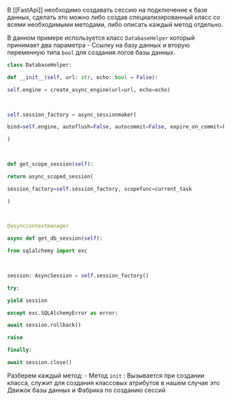 В [[FastApi]] необходимо создавать сессию на подключение к базе данных, сделать это можно либо создав специализированный класс со всеми необходимыми методами, либо описать каждый метод отдельно.

В данном примере используется класс ```DatabaseHelper``` который принимает два параметра - Ссылку на базу данных и вторую переменную типа ```bool``` для создания логов базы данных.

```python
class DatabaseHelper:

def __init__(self, url: str, echo: bool = False):

self.engine = create_async_engine(url=url, echo=echo)

  

self.session_factory = async_sessionmaker(

bind=self.engine, autoflush=False, autocommit=False, expire_on_commit=False

)

  

def get_scope_session(self):

return async_scoped_session(

session_factory=self.session_factory, scopefunc=current_task

)

  

@asynccontextmanager

async def get_db_session(self):

from sqlalchemy import exc

  

session: AsyncSession = self.session_factory()

try:

yield session

except exc.SQLAlchemyError as error:

await session.rollback()

raise

finally:

await session.close()
```

Разберем каждый метод:
	- Метод ```init``` :  Вызывается при создании класса, служит для создания классовых атрибутов в нашем случае это Движок базы данных и Фабрика по созданию сессий